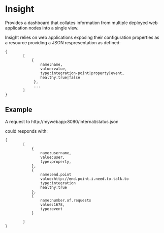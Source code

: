 Insight
=======

Provides a dashboard that collates information from multiple deployed web application nodes into a single
view.

Insight relies on web applications exposing their configuration properties as a resource providing a JSON respresentation
as defined:

    {
            [
                {
                    name:name,
                    value:value,
                    type:integration-point|property|event,
                    healthy:true|false
                 },
                 ...
            ]
    }


Example
-------

A request to http://mywebapp:8080/internal/status.json

could responds with:

    {
            [
                {
                    name:username,
                    value:user,
                    type:property,
                },
                {
                    name:end.point
                    value:http://end.point.i.need.to.talk.to
                    type:integration
                    healthy:true
                },
                {
                    name:number.of.requests
                    value:1678,
                    type:event
                }

            ]
    }






